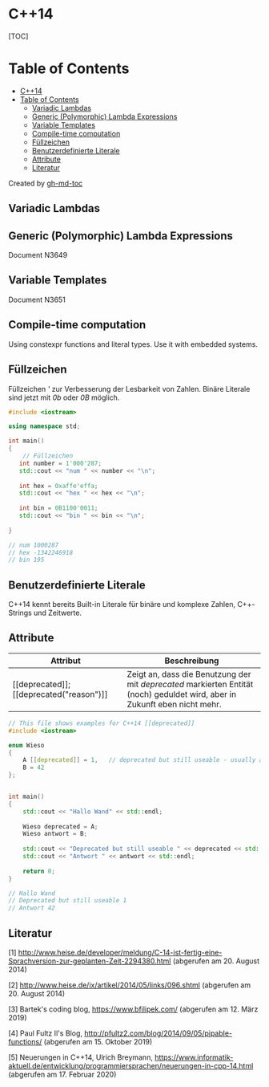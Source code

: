 # C++14

[TOC]

Table of Contents
=================

   * [C++14](#c14)
   * [Table of Contents](#table-of-contents)
      * [Variadic Lambdas](#variadic-lambdas)
      * [Generic (Polymorphic) Lambda Expressions](#generic-polymorphic-lambda-expressions)
      * [Variable Templates](#variable-templates)
      * [Compile-time computation](#compile-time-computation)
      * [Füllzeichen](#füllzeichen)
      * [Benutzerdefinierte Literale](#benutzerdefinierte-literale)
      * [Attribute](#attribute)
      * [Literatur](#literatur)

Created by [gh-md-toc](https://github.com/ekalinin/github-markdown-toc)


## Variadic Lambdas

## Generic (Polymorphic) Lambda Expressions

Document N3649

## Variable Templates

Document N3651

## Compile-time computation

Using constexpr functions and literal types. Use it with embedded systems.

## Füllzeichen

Füllzeichen *'* zur Verbesserung der Lesbarkeit von Zahlen. Binäre Literale sind jetzt mit *0b* oder *0B* möglich.   

```c++
#include <iostream>

using namespace std;

int main()
{
	// Füllzeichen	   
   int number = 1'000'287; 
   std::cout << "num " << number << "\n"; 
   
   int hex = 0xaffe'effa; 
   std::cout << "hex " << hex << "\n";
   
   int bin = 0B1100'0011; 
   std::cout << "bin " << bin << "\n";
   
}

// num 1000287
// hex -1342246918
// bin 195
```

## Benutzerdefinierte Literale

C++14 kennt bereits Built-in Literale für binäre und komplexe Zahlen, C++-Strings und Zeitwerte.  

## Attribute

| Attribut                                 | Beschreibung                                                 |
| ---------------------------------------- | ------------------------------------------------------------ |
| [[deprecated]]; [[deprecated("reason")]] | Zeigt an, dass die Benutzung der mit *deprecated* markierten Entität (noch) geduldet wird, aber in Zukunft eben nicht mehr. |

```c++
// This file shows examples for C++14 [[deprecated]]
#include <iostream>

enum Wieso 
{
    A [[deprecated]] = 1,   // deprecated but still useable - usually a compiler would throw a warning here
    B = 42
}; 


int main()
{        
    std::cout << "Hallo Wand" << std::endl;
    
    Wieso deprecated = A; 
    Wieso antwort = B;
          
    std::cout << "Deprecated but still useable " << deprecated << std::endl;
    std::cout << "Antwort " << antwort << std::endl;
    
    return 0;
}

// Hallo Wand
// Deprecated but still useable 1
// Antwort 42
```



## Literatur

[1] <http://www.heise.de/developer/meldung/C-14-ist-fertig-eine-Sprachversion-zur-geplanten-Zeit-2294380.html> (abgerufen am 20. August 2014)

[2] <http://www.heise.de/ix/artikel/2014/05/links/096.shtml> (abgerufen am 20. August 2014)

[3] Bartek's coding blog, https://www.bfilipek.com/ (abgerufen am 12. März 2019)

[4] Paul Fultz Il's Blog, http://pfultz2.com/blog/2014/09/05/pipable-functions/ (abgerufen am 15. Oktober 2019) 

[5] Neuerungen in C++14, Ulrich Breymann, https://www.informatik-aktuell.de/entwicklung/programmiersprachen/neuerungen-in-cpp-14.html (abgerufen am 17. Februar 2020)



  

